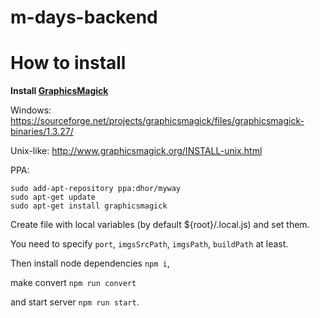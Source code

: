 # m-days-backend

# How to install

**Install [GraphicsMagick](http://www.graphicsmagick.org)**

Windows: https://sourceforge.net/projects/graphicsmagick/files/graphicsmagick-binaries/1.3.27/

Unix-like: http://www.graphicsmagick.org/INSTALL-unix.html

PPA: 
```
sudo add-apt-repository ppa:dhor/myway
sudo apt-get update
sudo apt-get install graphicsmagick
```

Create file with local variables 
(by default ${root}/.local.js)
and set them.

You need to specify 
```port```,
```imgsSrcPath```,
```imgsPath```,
```buildPath```
at least.

Then install node dependencies ```npm i```,

make convert ```npm run convert``` 

and start server ```npm run start```.